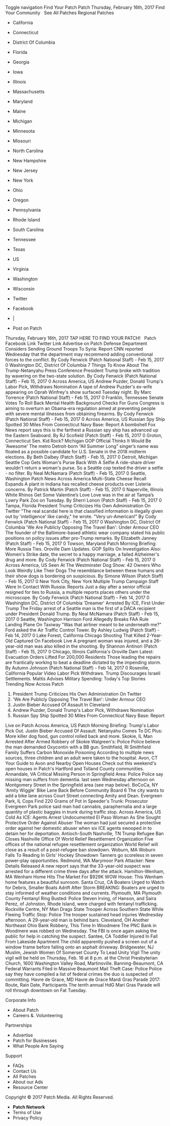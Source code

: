 Toggle navigation Find Your Patch Patch Thursday, February 16th, 2017 Find Your Community   See All Patches Regional Patches

*   California
*   Connecticut
*   District Of Columbia
*   Florida
*   Georgia
*   Iowa
*   Illinois
*   Massachusetts
*   Maryland
*   Maine
*   Michigan
*   Minnesota
*   Missouri
*   North Carolina
*   New Hampshire
*   New Jersey
*   New York
*   Ohio
*   Oregon
*   Pennsylvania
*   Rhode Island
*   South Carolina
*   Tennessee
*   Texas
*   US
*   Virginia
*   Washington
*   Wisconsin

*   Twitter
*   Facebook
*   |
*   Post on Patch

Thursday, February 16th, 2017 TAP HERE TO FIND YOUR PATCH!   Patch Facebook Link Twitter Link Advertise on Patch Defense Department Considers Sending Ground Troops To Syria: Report CNN reported Wednesday that the department may recommend adding conventional forces to the conflict. By Cody Fenwick (Patch National Staff) - Feb 15, 2017 0 Washington DC, District Of Columbia 7 Things To Know About The Trump-Netanyahu Press Conference President Trump broke with tradition by wavering on the two-state solution. By Cody Fenwick (Patch National Staff) - Feb 15, 2017 0 Across America, US Andrew Puzder, Donald Trump's Labor Pick, Withdraws Nomination A tape of Andrew Puzder's ex-wife appearing on Oprah Winfrey's show surfaced Tuesday night. By Marc Torrence (Patch National Staff) - Feb 15, 2017 0 Franklin, Tennessee Senate Votes To Roll Back Mental Health Background Checks For Guns Congress is aiming to overturn an Obama-era regulation aimed at preventing people with severe mental illnesses from obtaining firearms. By Cody Fenwick (Patch National Staff) - Feb 15, 2017 0 Across America, US Russian Spy Ship Spotted 30 Miles From Connecticut Navy Base: Report A bombshell Fox News report says this is the farthest a Russian spy ship has advanced up the Eastern Seaboard. By RJ Scofield (Patch Staff) - Feb 15, 2017 0 Groton, Connecticut Sen. Kid Rock? Michigan GOP Official Thinks It Would Be 'Awesome' The metro Detroit-born “All Summer Long” singer’s name was floated as a possible candidate for U.S. Senate in the 2018 midterm elections. By Beth Dalbey (Patch Staff) - Feb 15, 2017 0 Detroit, Michigan Seattle Cop Gets Woman's Purse Back With A Selfie A ride-share driver wouldn't return a woman's purse. So a Seattle cop texted the driver a selfie - no filter. By Neal McNamara (Patch Staff) - Feb 15, 2017 0 Seattle, Washington Patch News Across America Multi-State Cheese Recall Expands A plant in Indiana has recalled cheese products over Listeria concerns. By Patrick Martin (Patch Staff) - Feb 15, 2017 0 Naperville, Illinois White Rhinos Get Some Valentine’s Love Love was in the air at Tampa’s Lowry Park Zoo on Tuesday. By Sherri Lonon (Patch Staff) - Feb 15, 2017 0 Tampa, Florida President Trump Criticizes His Own Administration On Twitter "The real scandal here is that classified information is illegally given out by 'intelligence' like candy," he wrote. "Very un-American!" By Cody Fenwick (Patch National Staff) - Feb 15, 2017 0 Washington DC, District Of Columbia 'We Are Publicly Opposing The Travel Ban': Under Armour CEO The founder of the Baltimore-based athletic wear company stated his public positions on policy issues after pro-Trump remarks. By Elizabeth Janney (Patch Staff) - Feb 15, 2017 0 Towson, Maryland Patch Morning Briefing: More Russia Ties. Oroville Dam Updates. GOP Splits On Investigation Also: Women's Strike date, the secret to a happy marriage, a failed Alzheimer's drug and more. By Cody Fenwick (Patch National Staff) - Feb 15, 2017 0 Across America, US Seen At The Westminster Dog Show: 42 Owners Who Look Weirdly Like Their Dogs The resemblance between these humans and their show dogs is bordering on suspicious. By Simone Wilson (Patch Staff) - Feb 15, 2017 0 New York City, New York Multiple Trump Campaign Staff Were In Contact With Russia: Reports Just a day after a senior official resigned for ties to Russia, a multiple reports places others under the microscope. By Cody Fenwick (Patch National Staff) - Feb 14, 2017 0 Washington DC, District Of Columbia 'Dreamer' Arrested By ICE, First Under Trump The Friday arrest of a Seattle man is the first of a DACA recipient under President Donald Trump. By Neal McNamara (Patch Staff) - Feb 15, 2017 0 Seattle, Washington Harrison Ford Allegedly Breaks FAA Rule Landing Plane On Taxiway "Was that airliner meant to be underneath me?" Ford asked the Air Traffic Control Tower. By Ashley Ludwig (Patch Staff) - Feb 14, 2017 0 Lake Forest, California Chicago Shooting That Killed 2-Year-Old Captured On Facebook Live A pregnant woman was injured, and a 26-year-old man was also killed in the shooting. By Shannon Antinori (Patch Staff) - Feb 15, 2017 0 Chicago, Illinois California's Oroville Dam Latest: Evacuation Orders Lifted For 200,000 Residents Those leading the repairs are frantically working to beat a deadline dictated by the impending storm. By Autumn Johnson (Patch National Staff) - Feb 14, 2017 0 Roseville, California Popular Video Labor Pick Withdraws. Trump Discourages Israeli Settlements. Mattis Advises Military Spending: Today's Top Stories Trending Now Across Patch

1.  President Trump Criticizes His Own Administration On Twitter
2.  'We Are Publicly Opposing The Travel Ban': Under Armour CEO
3.  Justin Bieber Accused Of Assault In Cleveland
4.  Andrew Puzder, Donald Trump's Labor Pick, Withdraws Nomination
5.  Russian Spy Ship Spotted 30 Miles From Connecticut Navy Base: Report

Live on Patch Across America, US Patch Morning Briefing: Trump's Labor Pick Out. Justin Bieber Accused Of Assault. Netanyahu Comes To DC Plus: More killer dog food, gun control rolled back and more. Skokie, IL Man Arrested After Armed Robbery of Skokie Walgreen's: Police Police believe the man demanded Oxycontin with a BB gun. Smithfield, RI Smithfield Family Suffers Carbon Monoxide Poisoning According to multiple news sources, three children and an adult were taken to the hospital. Avon, CT Your Guide to Avon and Nearby Open Houses Check out this weekend's open houses in Patch's Hartford and Tolland County communities. Annandale, VA Critical Missing Person in Springfield Area: Police Police say missing man suffers from dementia. last seen Wednesday afternoon on Montgomery Street in the Springfield area (see map below). BoCoCa, NY 'Amity Wiggle' Bike Lane Back Before Community Board 6 The city wants to add a bike lane across Court Street connecting Amity and Dean. Evergreen Park, IL Cops Find 220 Grams of Pot in Speeder's Trunk: Prosecutor Evergreen Park police said man had cannabis, paraphernalia and a large quantity of plastic baggies in trunk during traffic stop. Across America, US Cold As ICE: Agents Arrest Undocumented El Paso Woman As She Sought Protective Order Against Abuser The woman had just secured a protective order against her domestic abuser when six ICE agents swooped in to detain her for deportation. Antioch-South Nashville, TN Trump Refugee Ban Closes Nashville Office Of World Relief Resettlement Organization Five offices of the national refugee resettlement organization World Relief will close as a result of a post-refugee ban slowdown. Woburn, MA Woburn Falls To Reading In Girls' Hockey Showdown Tanners go scoreless in seven power-play opportunities. Redmond, WA Marymoor Park Attacker: New Details Released A new report says that the 33-year-old suspect was arrested for a different crime three days after the attack. Hamilton-Wenham, MA Wenham Home Hits The Market For $929K WOW House: This Wenham home features a beautiful sunroom. Santa Cruz, CA Boaters Urged to Watch for Debris, Smaller Boats Adrift After Storm BREAKING: Boaters are urged to stay informed of weather conditions and currents. Plymouth, MA Plymouth County Fentanyl Ring Busted: Police Steven Irving, of Hanson, and Saira Perez, of Johnston, Rhode Island, were charged with fentanyl trafficking. Rockville Centre, NY Man Drags State Trooper Across Southern State While Fleeing Traffic Stop: Police The trooper sustained head injuries Wednesday afternoon. A 29-year-old man is behind bars. Cleveland, OH Another Northeast Ohio Bank Robbery, This Time In Woodmere The PNC Bank in Woodmere was robbed on Wednesday. The FBI is once again asking the public for help in catching the suspect. Santee, CA Toddler Injured In Fall From Lakeside Apartment The child apparently pushed a screen out of a window frame before falling onto an asphalt driveway. Bridgewater, NJ Muslim, Jewish Women Of Somerset County To Lead Unity Vigil The unity vigil will be held on Thursday, Feb. 16 at 8 p.m. at the Christ Presbyterian Church, 1600 Washington Valley Road, Martinsville. Banning-Beaumont, CA Federal Warrants Filed in Massive Beaumont Mail Theft Case: Police Police say they have compiled a list of federal crimes the duo is suspected of committing. Havre de Grace, MD Havre de Grace Mardi Gras Parade 2017: Route, Rain Date, Participants The tenth annual HdG Mari Gras Parade will roll through downtown on Fat Tuesday.

Corporate Info

*   About Patch
*   Careers &. Volunteering

Partnerships

*   Advertise
*   Patch for Businesses
*   What People Are Saying

Support

*   FAQs
*   Contact Us
*   All Patches
*   About our Ads
*   Resource Center

Copyright © 2017 Patch Media. All Rights Reserved.

*   **Patch Network**
*   Terms of Use
*   Privacy Policy
